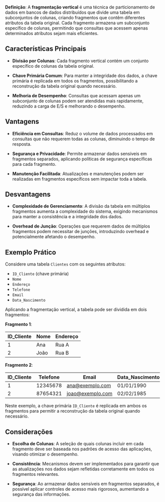 **Definição**: A **fragmentação vertical** é uma técnica de particionamento de dados em bancos de dados distribuídos que divide uma tabela em subconjuntos de colunas, criando fragmentos que contêm diferentes atributos da tabela original. Cada fragmento armazena um subconjunto específico de colunas, permitindo que consultas que acessem apenas determinados atributos sejam mais eficientes.

## Características Principais

- **Divisão por Colunas**: Cada fragmento vertical contém um conjunto específico de colunas da tabela original.

- **Chave Primária Comum**: Para manter a integridade dos dados, a chave primária é replicada em todos os fragmentos, possibilitando a reconstrução da tabela original quando necessário.

- **Melhoria de Desempenho**: Consultas que acessam apenas um subconjunto de colunas podem ser atendidas mais rapidamente, reduzindo a carga de E/S e melhorando o desempenho.

## Vantagens

- **Eficiência em Consultas**: Reduz o volume de dados processados em consultas que não requerem todas as colunas, diminuindo o tempo de resposta.

- **Segurança e Privacidade**: Permite armazenar dados sensíveis em fragmentos separados, aplicando políticas de segurança específicas para cada fragmento.

- **Manutenção Facilitada**: Atualizações e manutenções podem ser realizadas em fragmentos específicos sem impactar toda a tabela.

## Desvantagens

- **Complexidade de Gerenciamento**: A divisão da tabela em múltiplos fragmentos aumenta a complexidade do sistema, exigindo mecanismos para manter a consistência e a integridade dos dados.

- **Overhead de Junção**: Operações que requerem dados de múltiplos fragmentos podem necessitar de junções, introduzindo overhead e potencialmente afetando o desempenho.

## Exemplo Prático

Considere uma tabela `Clientes` com os seguintes atributos:

- `ID_Cliente` (chave primária)
- `Nome`
- `Endereço`
- `Telefone`
- `Email`
- `Data_Nascimento`

Aplicando a fragmentação vertical, a tabela pode ser dividida em dois fragmentos:

**Fragmento 1**:

| ID_Cliente | Nome | Endereço |
|------------|------|----------|
| 1          | Ana  | Rua A    |
| 2          | João | Rua B    |

**Fragmento 2**:

| ID_Cliente | Telefone | Email          | Data_Nascimento |
|------------|----------|----------------|-----------------|
| 1          | 12345678 | ana@exemplo.com | 01/01/1990      |
| 2          | 87654321 | joao@exemplo.com | 02/02/1985      |

Neste exemplo, a chave primária `ID_Cliente` é replicada em ambos os fragmentos para permitir a reconstrução da tabela original quando necessário.

## Considerações

- **Escolha de Colunas**: A seleção de quais colunas incluir em cada fragmento deve ser baseada nos padrões de acesso das aplicações, visando otimizar o desempenho.

- **Consistência**: Mecanismos devem ser implementados para garantir que as atualizações nos dados sejam refletidas corretamente em todos os fragmentos relevantes.

- **Segurança**: Ao armazenar dados sensíveis em fragmentos separados, é possível aplicar controles de acesso mais rigorosos, aumentando a segurança das informações.
